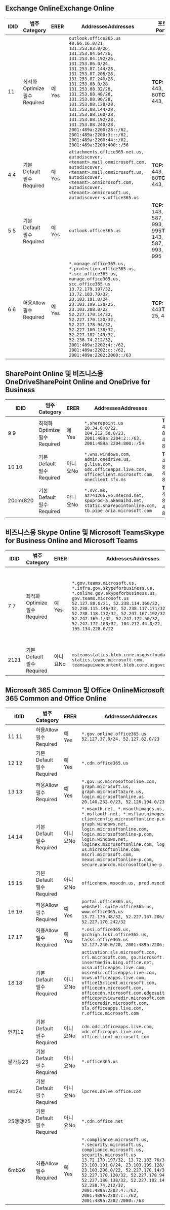 <!--THIS FILE IS AUTOMATICALLY GENERATED. MANUAL CHANGES WILL BE OVERWRITTEN.-->
<!--Please contact the Office 365 Endpoints team with any questions.-->
<!--USGovGCCHigh endpoints version 2020082800-->
<!--File generated 2020-10-07 14:02:14.7990-->

## <a name="exchange-online"></a><span data-ttu-id="e8142-101">Exchange Online</span><span class="sxs-lookup"><span data-stu-id="e8142-101">Exchange Online</span></span>

<span data-ttu-id="e8142-102">ID</span><span class="sxs-lookup"><span data-stu-id="e8142-102">ID</span></span> | <span data-ttu-id="e8142-103">범주</span><span class="sxs-lookup"><span data-stu-id="e8142-103">Category</span></span> | <span data-ttu-id="e8142-104">ER</span><span class="sxs-lookup"><span data-stu-id="e8142-104">ER</span></span> | <span data-ttu-id="e8142-105">Addresses</span><span class="sxs-lookup"><span data-stu-id="e8142-105">Addresses</span></span> | <span data-ttu-id="e8142-106">포트</span><span class="sxs-lookup"><span data-stu-id="e8142-106">Ports</span></span>
-- | -------------------- | --- | ------------------------------------------------------------------------------------------------------------------------------------------------------------------------------------------------------------------------------------------------------------------------------------------------------------------------------------------------------------------------------------------------------------------------------------------------ | -------------------------------
<span data-ttu-id="e8142-107">1</span><span class="sxs-lookup"><span data-stu-id="e8142-107">1</span></span> | <span data-ttu-id="e8142-108">최적화</span><span class="sxs-lookup"><span data-stu-id="e8142-108">Optimize</span></span><BR><span data-ttu-id="e8142-109">필수</span><span class="sxs-lookup"><span data-stu-id="e8142-109">Required</span></span> | <span data-ttu-id="e8142-110">예</span><span class="sxs-lookup"><span data-stu-id="e8142-110">Yes</span></span> | `outlook.office365.us`<BR>`40.66.16.0/21, 131.253.83.0/26, 131.253.84.64/26, 131.253.84.192/26, 131.253.86.0/24, 131.253.87.144/28, 131.253.87.208/28, 131.253.87.240/28, 131.253.88.0/28, 131.253.88.32/28, 131.253.88.48/28, 131.253.88.96/28, 131.253.88.128/28, 131.253.88.144/28, 131.253.88.160/28, 131.253.88.192/28, 131.253.88.240/28, 2001:489a:2200:28::/62, 2001:489a:2200:3c::/62, 2001:489a:2200:44::/62, 2001:489a:2200:400::/56` | <span data-ttu-id="e8142-111">**TCP:** 443, 80</span><span class="sxs-lookup"><span data-stu-id="e8142-111">**TCP:** 443, 80</span></span>
<span data-ttu-id="e8142-112">4 </span><span class="sxs-lookup"><span data-stu-id="e8142-112">4</span></span> | <span data-ttu-id="e8142-113">기본</span><span class="sxs-lookup"><span data-stu-id="e8142-113">Default</span></span><BR><span data-ttu-id="e8142-114">필수</span><span class="sxs-lookup"><span data-stu-id="e8142-114">Required</span></span> | <span data-ttu-id="e8142-115">예</span><span class="sxs-lookup"><span data-stu-id="e8142-115">Yes</span></span> | `attachments.office365-net.us, autodiscover.<tenant>.mail.onmicrosoft.com, autodiscover.<tenant>.mail.onmicrosoft.us, autodiscover.<tenant>.onmicrosoft.com, autodiscover.<tenant>.onmicrosoft.us, autodiscover-s.office365.us` | <span data-ttu-id="e8142-116">**TCP:** 443, 80</span><span class="sxs-lookup"><span data-stu-id="e8142-116">**TCP:** 443, 80</span></span>
<span data-ttu-id="e8142-117">5 </span><span class="sxs-lookup"><span data-stu-id="e8142-117">5</span></span> | <span data-ttu-id="e8142-118">기본</span><span class="sxs-lookup"><span data-stu-id="e8142-118">Default</span></span><BR><span data-ttu-id="e8142-119">필수</span><span class="sxs-lookup"><span data-stu-id="e8142-119">Required</span></span> | <span data-ttu-id="e8142-120">예</span><span class="sxs-lookup"><span data-stu-id="e8142-120">Yes</span></span> | `outlook.office365.us` | <span data-ttu-id="e8142-121">**TCP:** 143, 25, 587, 993, 995</span><span class="sxs-lookup"><span data-stu-id="e8142-121">**TCP:** 143, 25, 587, 993, 995</span></span>
<span data-ttu-id="e8142-122">6 </span><span class="sxs-lookup"><span data-stu-id="e8142-122">6</span></span> | <span data-ttu-id="e8142-123">허용</span><span class="sxs-lookup"><span data-stu-id="e8142-123">Allow</span></span><BR><span data-ttu-id="e8142-124">필수</span><span class="sxs-lookup"><span data-stu-id="e8142-124">Required</span></span> | <span data-ttu-id="e8142-125">예</span><span class="sxs-lookup"><span data-stu-id="e8142-125">Yes</span></span> | `*.manage.office365.us, *.protection.office365.us, *.scc.office365.us, manage.office365.us, scc.office365.us`<BR>`13.72.179.197/32, 13.72.183.70/32, 23.103.191.0/24, 23.103.199.128/25, 23.103.208.0/22, 52.227.170.14/32, 52.227.170.120/32, 52.227.178.94/32, 52.227.180.138/32, 52.227.182.149/32, 52.238.74.212/32, 2001:489a:2202:4::/62, 2001:489a:2202:c::/62, 2001:489a:2202:2000::/63` | <span data-ttu-id="e8142-126">**TCP:** 25, 443</span><span class="sxs-lookup"><span data-stu-id="e8142-126">**TCP:** 25, 443</span></span>

## <a name="sharepoint-online-and-onedrive-for-business"></a><span data-ttu-id="e8142-127">SharePoint Online 및 비즈니스용 OneDrive</span><span class="sxs-lookup"><span data-stu-id="e8142-127">SharePoint Online and OneDrive for Business</span></span>

<span data-ttu-id="e8142-128">ID</span><span class="sxs-lookup"><span data-stu-id="e8142-128">ID</span></span> | <span data-ttu-id="e8142-129">범주</span><span class="sxs-lookup"><span data-stu-id="e8142-129">Category</span></span> | <span data-ttu-id="e8142-130">ER</span><span class="sxs-lookup"><span data-stu-id="e8142-130">ER</span></span> | <span data-ttu-id="e8142-131">Addresses</span><span class="sxs-lookup"><span data-stu-id="e8142-131">Addresses</span></span> | <span data-ttu-id="e8142-132">포트</span><span class="sxs-lookup"><span data-stu-id="e8142-132">Ports</span></span>
-- | -------------------- | --- | ------------------------------------------------------------------------------------------------------------------------- | ----------------
<span data-ttu-id="e8142-133">9 </span><span class="sxs-lookup"><span data-stu-id="e8142-133">9</span></span> | <span data-ttu-id="e8142-134">최적화</span><span class="sxs-lookup"><span data-stu-id="e8142-134">Optimize</span></span><BR><span data-ttu-id="e8142-135">필수</span><span class="sxs-lookup"><span data-stu-id="e8142-135">Required</span></span> | <span data-ttu-id="e8142-136">예</span><span class="sxs-lookup"><span data-stu-id="e8142-136">Yes</span></span> | `*.sharepoint.us`<BR>`20.34.8.0/22, 104.212.50.0/23, 2001:489a:2204:2::/63, 2001:489a:2204:800::/54` | <span data-ttu-id="e8142-137">**TCP:** 443, 80</span><span class="sxs-lookup"><span data-stu-id="e8142-137">**TCP:** 443, 80</span></span>
<span data-ttu-id="e8142-138">10  </span><span class="sxs-lookup"><span data-stu-id="e8142-138">10</span></span> | <span data-ttu-id="e8142-139">기본</span><span class="sxs-lookup"><span data-stu-id="e8142-139">Default</span></span><BR><span data-ttu-id="e8142-140">필수</span><span class="sxs-lookup"><span data-stu-id="e8142-140">Required</span></span> | <span data-ttu-id="e8142-141">아니요</span><span class="sxs-lookup"><span data-stu-id="e8142-141">No</span></span> | `*.wns.windows.com, admin.onedrive.us, g.live.com, odc.officeapps.live.com, officeclient.microsoft.com, oneclient.sfx.ms` | <span data-ttu-id="e8142-142">**TCP:** 443, 80</span><span class="sxs-lookup"><span data-stu-id="e8142-142">**TCP:** 443, 80</span></span>
<span data-ttu-id="e8142-143">20cm(8</span><span class="sxs-lookup"><span data-stu-id="e8142-143">20</span></span> | <span data-ttu-id="e8142-144">기본</span><span class="sxs-lookup"><span data-stu-id="e8142-144">Default</span></span><BR><span data-ttu-id="e8142-145">필수</span><span class="sxs-lookup"><span data-stu-id="e8142-145">Required</span></span> | <span data-ttu-id="e8142-146">아니요</span><span class="sxs-lookup"><span data-stu-id="e8142-146">No</span></span> | `*.svc.ms, az741266.vo.msecnd.net, spoprod-a.akamaihd.net, static.sharepointonline.com, tb.pipe.aria.microsoft.com` | <span data-ttu-id="e8142-147">**TCP:** 443, 80</span><span class="sxs-lookup"><span data-stu-id="e8142-147">**TCP:** 443, 80</span></span>

## <a name="skype-for-business-online-and-microsoft-teams"></a><span data-ttu-id="e8142-148">비즈니스용 Skype Online 및 Microsoft Teams</span><span class="sxs-lookup"><span data-stu-id="e8142-148">Skype for Business Online and Microsoft Teams</span></span>

<span data-ttu-id="e8142-149">ID</span><span class="sxs-lookup"><span data-stu-id="e8142-149">ID</span></span> | <span data-ttu-id="e8142-150">범주</span><span class="sxs-lookup"><span data-stu-id="e8142-150">Category</span></span> | <span data-ttu-id="e8142-151">ER</span><span class="sxs-lookup"><span data-stu-id="e8142-151">ER</span></span> | <span data-ttu-id="e8142-152">Addresses</span><span class="sxs-lookup"><span data-stu-id="e8142-152">Addresses</span></span> | <span data-ttu-id="e8142-153">포트</span><span class="sxs-lookup"><span data-stu-id="e8142-153">Ports</span></span>
-- | -------------------- | --- | --------------------------------------------------------------------------------------------------------------------------------------------------------------------------------------------------------------------------------------------------------------------------------------------------------------------------------- | ---------------------------------------------------
<span data-ttu-id="e8142-154">7 </span><span class="sxs-lookup"><span data-stu-id="e8142-154">7</span></span> | <span data-ttu-id="e8142-155">최적화</span><span class="sxs-lookup"><span data-stu-id="e8142-155">Optimize</span></span><BR><span data-ttu-id="e8142-156">필수</span><span class="sxs-lookup"><span data-stu-id="e8142-156">Required</span></span> | <span data-ttu-id="e8142-157">예</span><span class="sxs-lookup"><span data-stu-id="e8142-157">Yes</span></span> | `*.gov.teams.microsoft.us, *.infra.gov.skypeforbusiness.us, *.online.gov.skypeforbusiness.us, gov.teams.microsoft.us`<BR>`52.127.88.0/21, 52.238.114.160/32, 52.238.115.146/32, 52.238.117.171/32, 52.238.118.132/32, 52.247.167.192/32, 52.247.169.1/32, 52.247.172.50/32, 52.247.172.103/32, 104.212.44.0/22, 195.134.228.0/22` | <span data-ttu-id="e8142-158">**TCP:** 443, 80</span><span class="sxs-lookup"><span data-stu-id="e8142-158">**TCP:** 443, 80</span></span><BR><span data-ttu-id="e8142-159">**UDP:** 3478, 3479, 3480, 3481</span><span class="sxs-lookup"><span data-stu-id="e8142-159">**UDP:** 3478, 3479, 3480, 3481</span></span>
<span data-ttu-id="e8142-160"> 21</span><span class="sxs-lookup"><span data-stu-id="e8142-160">21</span></span> | <span data-ttu-id="e8142-161">기본</span><span class="sxs-lookup"><span data-stu-id="e8142-161">Default</span></span><BR><span data-ttu-id="e8142-162">필수</span><span class="sxs-lookup"><span data-stu-id="e8142-162">Required</span></span> | <span data-ttu-id="e8142-163">아니요</span><span class="sxs-lookup"><span data-stu-id="e8142-163">No</span></span> | `msteamsstatics.blob.core.usgovcloudapi.net, statics.teams.microsoft.com, teamsapuiwebcontent.blob.core.usgovcloudapi.net` | <span data-ttu-id="e8142-164">**TCP:** 443</span><span class="sxs-lookup"><span data-stu-id="e8142-164">**TCP:** 443</span></span>

## <a name="microsoft-365-common-and-office-online"></a><span data-ttu-id="e8142-165">Microsoft 365 Common 및 Office Online</span><span class="sxs-lookup"><span data-stu-id="e8142-165">Microsoft 365 Common and Office Online</span></span>

<span data-ttu-id="e8142-166">ID</span><span class="sxs-lookup"><span data-stu-id="e8142-166">ID</span></span> | <span data-ttu-id="e8142-167">범주</span><span class="sxs-lookup"><span data-stu-id="e8142-167">Category</span></span> | <span data-ttu-id="e8142-168">ER</span><span class="sxs-lookup"><span data-stu-id="e8142-168">ER</span></span> | <span data-ttu-id="e8142-169">Addresses</span><span class="sxs-lookup"><span data-stu-id="e8142-169">Addresses</span></span> | <span data-ttu-id="e8142-170">포트</span><span class="sxs-lookup"><span data-stu-id="e8142-170">Ports</span></span>
-- | ------------------- | --- | ---------------------------------------------------------------------------------------------------------------------------------------------------------------------------------------------------------------------------------------------------------------------------------------------------------------------------------------------------------------------------------------------- | ----------------
<span data-ttu-id="e8142-171">11 </span><span class="sxs-lookup"><span data-stu-id="e8142-171">11</span></span> | <span data-ttu-id="e8142-172">허용</span><span class="sxs-lookup"><span data-stu-id="e8142-172">Allow</span></span><BR><span data-ttu-id="e8142-173">필수</span><span class="sxs-lookup"><span data-stu-id="e8142-173">Required</span></span> | <span data-ttu-id="e8142-174">예</span><span class="sxs-lookup"><span data-stu-id="e8142-174">Yes</span></span> | `*.gov.online.office365.us`<BR>`52.127.37.0/24, 52.127.82.0/23` | <span data-ttu-id="e8142-175">**TCP:** 443</span><span class="sxs-lookup"><span data-stu-id="e8142-175">**TCP:** 443</span></span>
<span data-ttu-id="e8142-176">12 </span><span class="sxs-lookup"><span data-stu-id="e8142-176">12</span></span> | <span data-ttu-id="e8142-177">기본</span><span class="sxs-lookup"><span data-stu-id="e8142-177">Default</span></span><BR><span data-ttu-id="e8142-178">필수</span><span class="sxs-lookup"><span data-stu-id="e8142-178">Required</span></span> | <span data-ttu-id="e8142-179">예</span><span class="sxs-lookup"><span data-stu-id="e8142-179">Yes</span></span> | `*.cdn.office365.us` | <span data-ttu-id="e8142-180">**TCP:** 443</span><span class="sxs-lookup"><span data-stu-id="e8142-180">**TCP:** 443</span></span>
<span data-ttu-id="e8142-181">13 </span><span class="sxs-lookup"><span data-stu-id="e8142-181">13</span></span> | <span data-ttu-id="e8142-182">허용</span><span class="sxs-lookup"><span data-stu-id="e8142-182">Allow</span></span><BR><span data-ttu-id="e8142-183">필수</span><span class="sxs-lookup"><span data-stu-id="e8142-183">Required</span></span> | <span data-ttu-id="e8142-184">예</span><span class="sxs-lookup"><span data-stu-id="e8142-184">Yes</span></span> | `*.gov.us.microsoftonline.com, graph.microsoft.us, graph.microsoftazure.us, login.microsoftonline.us`<BR>`20.140.232.0/23, 52.126.194.0/23` | <span data-ttu-id="e8142-185">**TCP:** 443</span><span class="sxs-lookup"><span data-stu-id="e8142-185">**TCP:** 443</span></span>
<span data-ttu-id="e8142-186">14 </span><span class="sxs-lookup"><span data-stu-id="e8142-186">14</span></span> | <span data-ttu-id="e8142-187">기본</span><span class="sxs-lookup"><span data-stu-id="e8142-187">Default</span></span><BR><span data-ttu-id="e8142-188">필수</span><span class="sxs-lookup"><span data-stu-id="e8142-188">Required</span></span> | <span data-ttu-id="e8142-189">아니요</span><span class="sxs-lookup"><span data-stu-id="e8142-189">No</span></span> | `*.msauth.net, *.msauthimages.us, *.msftauth.net, *.msftauthimages.us, clientconfig.microsoftonline-p.net, graph.windows.net, login.microsoftonline.com, login.microsoftonline-p.com, login.windows.net, loginex.microsoftonline.com, login-us.microsoftonline.com, mscrl.microsoft.com, nexus.microsoftonline-p.com, secure.aadcdn.microsoftonline-p.com` | <span data-ttu-id="e8142-190">**TCP:** 443</span><span class="sxs-lookup"><span data-stu-id="e8142-190">**TCP:** 443</span></span>
<span data-ttu-id="e8142-191">15 </span><span class="sxs-lookup"><span data-stu-id="e8142-191">15</span></span> | <span data-ttu-id="e8142-192">기본</span><span class="sxs-lookup"><span data-stu-id="e8142-192">Default</span></span><BR><span data-ttu-id="e8142-193">필수</span><span class="sxs-lookup"><span data-stu-id="e8142-193">Required</span></span> | <span data-ttu-id="e8142-194">아니요</span><span class="sxs-lookup"><span data-stu-id="e8142-194">No</span></span> | `officehome.msocdn.us, prod.msocdn.us` | <span data-ttu-id="e8142-195">**TCP:** 443, 80</span><span class="sxs-lookup"><span data-stu-id="e8142-195">**TCP:** 443, 80</span></span>
<span data-ttu-id="e8142-196">16 </span><span class="sxs-lookup"><span data-stu-id="e8142-196">16</span></span> | <span data-ttu-id="e8142-197">허용</span><span class="sxs-lookup"><span data-stu-id="e8142-197">Allow</span></span><BR><span data-ttu-id="e8142-198">필수</span><span class="sxs-lookup"><span data-stu-id="e8142-198">Required</span></span> | <span data-ttu-id="e8142-199">예</span><span class="sxs-lookup"><span data-stu-id="e8142-199">Yes</span></span> | `portal.office365.us, webshell.suite.office365.us, www.office365.us`<BR>`13.72.179.48/32, 52.227.167.206/32, 52.227.170.242/32` | <span data-ttu-id="e8142-200">**TCP:** 443, 80</span><span class="sxs-lookup"><span data-stu-id="e8142-200">**TCP:** 443, 80</span></span>
<span data-ttu-id="e8142-201">17 </span><span class="sxs-lookup"><span data-stu-id="e8142-201">17</span></span> | <span data-ttu-id="e8142-202">허용</span><span class="sxs-lookup"><span data-stu-id="e8142-202">Allow</span></span><BR><span data-ttu-id="e8142-203">필수</span><span class="sxs-lookup"><span data-stu-id="e8142-203">Required</span></span> | <span data-ttu-id="e8142-204">예</span><span class="sxs-lookup"><span data-stu-id="e8142-204">Yes</span></span> | `*.osi.office365.us, gcchigh.loki.office365.us, tasks.office365.us`<BR>`52.127.240.0/20, 2001:489a:2206::/48` | <span data-ttu-id="e8142-205">**TCP:** 443</span><span class="sxs-lookup"><span data-stu-id="e8142-205">**TCP:** 443</span></span>
<span data-ttu-id="e8142-206">18 </span><span class="sxs-lookup"><span data-stu-id="e8142-206">18</span></span> | <span data-ttu-id="e8142-207">기본</span><span class="sxs-lookup"><span data-stu-id="e8142-207">Default</span></span><BR><span data-ttu-id="e8142-208">필수</span><span class="sxs-lookup"><span data-stu-id="e8142-208">Required</span></span> | <span data-ttu-id="e8142-209">아니요</span><span class="sxs-lookup"><span data-stu-id="e8142-209">No</span></span> | `activation.sls.microsoft.com, crl.microsoft.com, go.microsoft.com, insertmedia.bing.office.net, ocsa.officeapps.live.com, ocsredir.officeapps.live.com, ocws.officeapps.live.com, office15client.microsoft.com, officecdn.microsoft.com, officecdn.microsoft.com.edgesuite.net, officepreviewredir.microsoft.com, officeredir.microsoft.com, ols.officeapps.live.com, r.office.microsoft.com` | <span data-ttu-id="e8142-210">**TCP:** 443, 80</span><span class="sxs-lookup"><span data-stu-id="e8142-210">**TCP:** 443, 80</span></span>
<span data-ttu-id="e8142-211">인치</span><span class="sxs-lookup"><span data-stu-id="e8142-211">19</span></span> | <span data-ttu-id="e8142-212">기본</span><span class="sxs-lookup"><span data-stu-id="e8142-212">Default</span></span><BR><span data-ttu-id="e8142-213">필수</span><span class="sxs-lookup"><span data-stu-id="e8142-213">Required</span></span> | <span data-ttu-id="e8142-214">아니요</span><span class="sxs-lookup"><span data-stu-id="e8142-214">No</span></span> | `cdn.odc.officeapps.live.com, odc.officeapps.live.com, officeclient.microsoft.com` | <span data-ttu-id="e8142-215">**TCP:** 443, 80</span><span class="sxs-lookup"><span data-stu-id="e8142-215">**TCP:** 443, 80</span></span>
<span data-ttu-id="e8142-216">불가능</span><span class="sxs-lookup"><span data-stu-id="e8142-216">23</span></span> | <span data-ttu-id="e8142-217">기본</span><span class="sxs-lookup"><span data-stu-id="e8142-217">Default</span></span><BR><span data-ttu-id="e8142-218">필수</span><span class="sxs-lookup"><span data-stu-id="e8142-218">Required</span></span> | <span data-ttu-id="e8142-219">아니요</span><span class="sxs-lookup"><span data-stu-id="e8142-219">No</span></span> | `*.office365.us` | <span data-ttu-id="e8142-220">**TCP:** 443, 80</span><span class="sxs-lookup"><span data-stu-id="e8142-220">**TCP:** 443, 80</span></span>
<span data-ttu-id="e8142-221">mb</span><span class="sxs-lookup"><span data-stu-id="e8142-221">24</span></span> | <span data-ttu-id="e8142-222">기본</span><span class="sxs-lookup"><span data-stu-id="e8142-222">Default</span></span><BR><span data-ttu-id="e8142-223">필수</span><span class="sxs-lookup"><span data-stu-id="e8142-223">Required</span></span> | <span data-ttu-id="e8142-224">아니요</span><span class="sxs-lookup"><span data-stu-id="e8142-224">No</span></span> | `lpcres.delve.office.com` | <span data-ttu-id="e8142-225">**TCP:** 443</span><span class="sxs-lookup"><span data-stu-id="e8142-225">**TCP:** 443</span></span>
<span data-ttu-id="e8142-226">25@@</span><span class="sxs-lookup"><span data-stu-id="e8142-226">25</span></span> | <span data-ttu-id="e8142-227">기본</span><span class="sxs-lookup"><span data-stu-id="e8142-227">Default</span></span><BR><span data-ttu-id="e8142-228">필수</span><span class="sxs-lookup"><span data-stu-id="e8142-228">Required</span></span> | <span data-ttu-id="e8142-229">아니요</span><span class="sxs-lookup"><span data-stu-id="e8142-229">No</span></span> | `*.cdn.office.net` | <span data-ttu-id="e8142-230">**TCP:** 443</span><span class="sxs-lookup"><span data-stu-id="e8142-230">**TCP:** 443</span></span>
<span data-ttu-id="e8142-231">6mb</span><span class="sxs-lookup"><span data-stu-id="e8142-231">26</span></span> | <span data-ttu-id="e8142-232">허용</span><span class="sxs-lookup"><span data-stu-id="e8142-232">Allow</span></span><BR><span data-ttu-id="e8142-233">필수</span><span class="sxs-lookup"><span data-stu-id="e8142-233">Required</span></span> | <span data-ttu-id="e8142-234">예</span><span class="sxs-lookup"><span data-stu-id="e8142-234">Yes</span></span> | `*.compliance.microsoft.us, *.security.microsoft.us, compliance.microsoft.us, security.microsoft.us`<BR>`13.72.179.197/32, 13.72.183.70/32, 23.103.191.0/24, 23.103.199.128/25, 23.103.208.0/22, 52.227.170.14/32, 52.227.170.120/32, 52.227.178.94/32, 52.227.180.138/32, 52.227.182.149/32, 52.238.74.212/32, 2001:489a:2202:4::/62, 2001:489a:2202:c::/62, 2001:489a:2202:2000::/63` | <span data-ttu-id="e8142-235">**TCP:** 443, 80</span><span class="sxs-lookup"><span data-stu-id="e8142-235">**TCP:** 443, 80</span></span>
